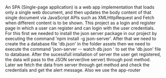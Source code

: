 An SPA (Single-page application) is a web app implementation that loads only a single web document, and then updates the body content of that single document via JavaScript APIs such as XMLHttpRequest and Fetch when different content is to be shown. This project as a login and register page in which a user can register and can login with the user credentials. For this first we needed to install the json server package in our project by executing the command 'npm install -g json-server'. After that we need to create the a database file 'db.json' in the folder assets then we need to execute the command 'json-server -- watch db.json ' to set the 'db.json' file to database. After the sucessfull intallation of server the user get registered, the data will pass to the JSON server(live server) through post method. Later we fetch the data from server through get method and check the credentials and get the alert message. Also we use the app-router
